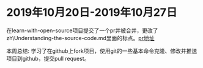# 2019年10月20日-2019年10月27日

在learn-with-open-source项目提交了一个pr并被合并，更改了zh\Understanding-the-source-code.md里面的标点。[pr地址](https://github.com/zhuangbiaowei/learn-with-open-source/pull/111)

本周总结: 学习了在github上fork项目，使用git的一些基本命令克隆、修改并推送项目到github，提交pull request。
 
